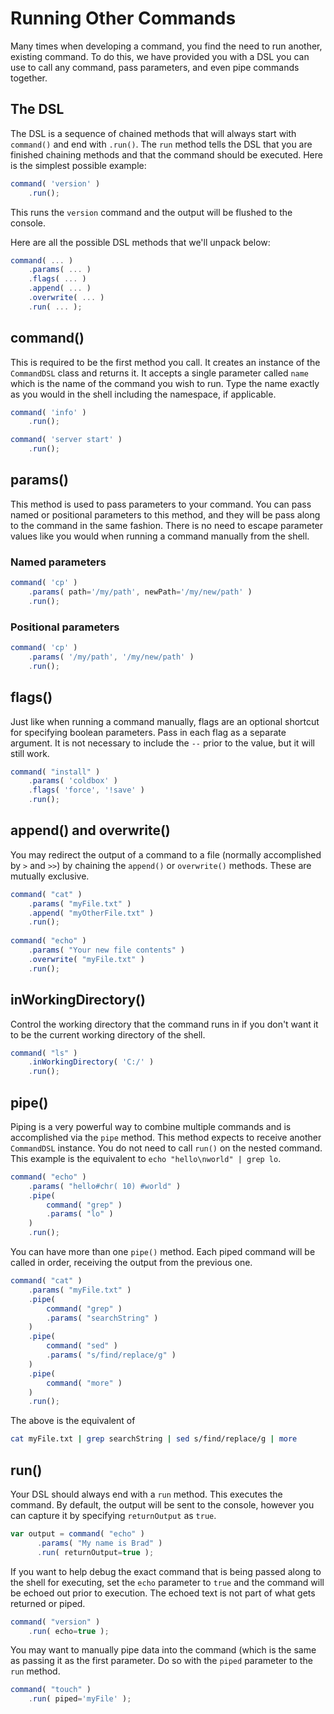 # Running Other Commands

Many times when developing a command, you find the need to run another, existing command.   To do this, we have provided you with a DSL you can use to call any command, pass parameters, and even pipe commands together.  

## The DSL

The DSL is a sequence of chained methods that will always start with `command()` and end with `.run()`.  The `run` method tells the DSL that you are finished chaining methods and that the command should be executed. Here is the simplest possible example:

```javascript
command( 'version' )
    .run();
```

This runs the `version` command and the output will be flushed to the console.


Here are all the possible DSL methods that we'll unpack below:

```javascript
command( ... )
    .params( ... )
    .flags( ... )
    .append( ... )
    .overwrite( ... )
    .run( ... );
```

## command()

This is required to be the first method you call.  It creates an instance of the `CommandDSL` class and returns it.  It accepts a single parameter called `name` which is the name of the command you wish to run.  Type the name exactly as you would in the shell including the namespace, if applicable.  

```javascript
command( 'info' )
    .run();

command( 'server start' )
    .run();
```

## params()
 
This method is used to pass parameters to your command.  You can pass named or positional parameters to this method, and they will be pass along to the command in the same fashion.  There is no need to escape parameter values like you would when running a command manually from the shell.
 
### Named parameters

```javascript
command( 'cp' )
    .params( path='/my/path', newPath='/my/new/path' )
    .run();
```
### Positional parameters

```javascript
command( 'cp' )
    .params( '/my/path', '/my/new/path' )
    .run();
```

## flags()

Just like when running a command manually, flags are an optional shortcut for specifying boolean parameters.  Pass in each flag as a separate argument.  It is not necessary to include the `--` prior to the value, but it will still work.  

```javascript
command( "install" )
    .params( 'coldbox' )
    .flags( 'force', '!save' )
    .run();
```

## append() and overwrite()

You may redirect the output of a command to a file (normally accomplished by `>` and `>>`) by chaining the `append()` or `overwrite()` methods.  These are mutually exclusive.


```javascript
command( "cat" )
    .params( "myFile.txt" )
    .append( "myOtherFile.txt" )
    .run();
    
command( "echo" )
    .params( "Your new file contents" )
    .overwrite( "myFile.txt" )
    .run();
```

## inWorkingDirectory()

Control the working directory that the command runs in if you don't want it to be the current working directory of the shell.  

```javascript
command( "ls" )
    .inWorkingDirectory( 'C:/' )
    .run();
```

## pipe()

Piping is a very powerful way to combine multiple commands and is accomplished via the `pipe` method.  This method expects to receive another `CommandDSL` instance.  You do not need to call `run()` on the nested command.  This example is the equivalent to `echo "hello\nworld" | grep lo`.

```javascript
command( "echo" )
    .params( "hello#chr( 10) #world" )
    .pipe( 
        command( "grep" )
        .params( "lo" )
    )
    .run();
```

You can have more than one `pipe()` method.  Each piped command will be called in order, receiving the output from the previous one.

```javascript
command( "cat" )
    .params( "myFile.txt" )
    .pipe( 
        command( "grep" )
        .params( "searchString" )
    )
    .pipe( 
        command( "sed" )
        .params( "s/find/replace/g" )
    )
    .pipe( 
        command( "more" )
    )
    .run();
```

The above is the equivalent of

```bash
cat myFile.txt | grep searchString | sed s/find/replace/g | more
```

## run()

Your DSL should always end with a `run` method. This executes the command.  By default, the output will be sent to the console, however you can capture it by specifying `returnOutput` as `true`.

```javascript
var output = command( "echo" )
      .params( "My name is Brad" )
      .run( returnOutput=true );
```

If you want to help debug the exact command that is being passed along to the shell for executing, set the `echo` parameter to `true` and the command will be echoed out prior to execution.  The echoed text is not part of what gets returned or piped.

```javascript
command( "version" )
    .run( echo=true );
```

You may want to manually pipe data into the command (which is the same as passing it as the first parameter.  Do so with the `piped` parameter to the `run` method.

```javascript
command( "touch" )
    .run( piped='myFile' );
```